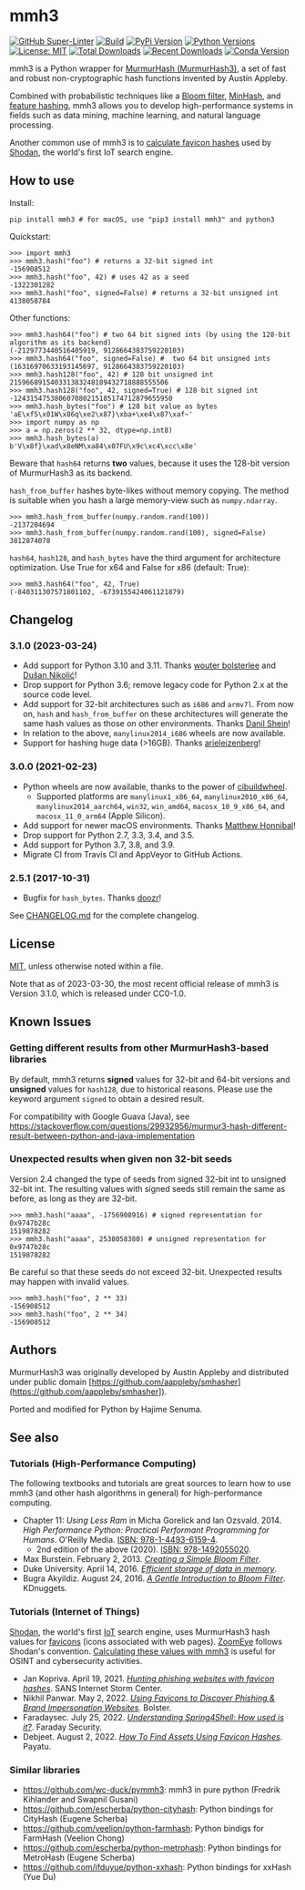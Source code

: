 # mmh3
[![GitHub Super-Linter](https://github.com/hajimes/mmh3/workflows/Super-Linter/badge.svg?branch=master)](https://github.com/hajimes/mmh3/actions?query=workflow%3ASuper-Linter+branch%3Amaster)
[![Build](https://github.com/hajimes/mmh3/actions/workflows/build.yml/badge.svg?branch=master)](https://github.com/hajimes/mmh3/actions/workflows/build.yml?branch=master)
[![PyPi Version](https://img.shields.io/pypi/v/mmh3.svg?style=flat-square&logo=pypi&logoColor=white)](https://pypi.org/project/mmh3/)
[![Python Versions](https://img.shields.io/pypi/pyversions/mmh3.svg)](https://pypi.org/project/mmh3/)
[![License: MIT](https://img.shields.io/badge/License-MIT-green.svg)](https://opensource.org/license/mit/)
[![Total Downloads](https://pepy.tech/badge/mmh3)](https://pepy.tech/project/mmh3)
[![Recent Downloads](https://pepy.tech/badge/mmh3/month)](https://pepy.tech/project/mmh3)
[![Conda Version](https://img.shields.io/conda/vn/conda-forge/mmh3.svg?style=flat-square&logo=conda-forge&logoColor=white)](https://anaconda.org/conda-forge/mmh3)

mmh3 is a Python wrapper for [MurmurHash (MurmurHash3)](https://en.wikipedia.org/wiki/MurmurHash), a set of fast and robust non-cryptographic hash functions invented by Austin Appleby.

Combined with probabilistic techniques like a [Bloom filter](https://en.wikipedia.org/wiki/Bloom_filter), [MinHash](https://en.wikipedia.org/wiki/MinHash), and [feature hashing](https://en.wikipedia.org/wiki/Feature_hashing), mmh3 allows you to develop high-performance systems in fields such as data mining, machine learning, and natural language processing.

Another common use of mmh3 is to [calculate favicon hashes](https://gist.github.com/yehgdotnet/b9dfc618108d2f05845c4d8e28c5fc6a) used by [Shodan](https://www.shodan.io), the world's first IoT search engine.

## How to use
Install:
```shell
pip install mmh3 # for macOS, use "pip3 install mmh3" and python3
```

Quickstart:
```shell
>>> import mmh3
>>> mmh3.hash("foo") # returns a 32-bit signed int
-156908512
>>> mmh3.hash("foo", 42) # uses 42 as a seed
-1322301282
>>> mmh3.hash("foo", signed=False) # returns a 32-bit unsigned int
4138058784
```

Other functions:
```shell
>>> mmh3.hash64("foo") # two 64 bit signed ints (by using the 128-bit algorithm as its backend)
(-2129773440516405919, 9128664383759220103)
>>> mmh3.hash64("foo", signed=False) #  two 64 bit unsigned ints
(16316970633193145697, 9128664383759220103)
>>> mmh3.hash128("foo", 42) # 128 bit unsigned int
215966891540331383248189432718888555506
>>> mmh3.hash128("foo", 42, signed=True) # 128 bit signed int
-124315475380607080215185174712879655950
>>> mmh3.hash_bytes("foo") # 128 bit value as bytes
'aE\xf5\x01W\x86q\xe2\x87}\xba+\xe4\x87\xaf~'
>>> import numpy as np
>>> a = np.zeros(2 ** 32, dtype=np.int8)
>>> mmh3.hash_bytes(a)
b'V\x8f}\xad\x8eNM\xa84\x07FU\x9c\xc4\xcc\x8e'
```

Beware that `hash64` returns **two** values, because it uses the 128-bit version of MurmurHash3 as its backend.

`hash_from_buffer` hashes byte-likes without memory copying. The method is suitable when you hash a large memory-view such as `numpy.ndarray`.

```shell
>>> mmh3.hash_from_buffer(numpy.random.rand(100))
-2137204694
>>> mmh3.hash_from_buffer(numpy.random.rand(100), signed=False)
3812874078
```

`hash64`, `hash128`, and `hash_bytes` have the third argument for architecture optimization. Use True for x64 and False for x86 (default: True):

```shell
>>> mmh3.hash64("foo", 42, True) 
(-840311307571801102, -6739155424061121879)
```

## Changelog
### 3.1.0 (2023-03-24)
* Add support for Python 3.10 and 3.11. Thanks [wouter bolsterlee](https://github.com/wbolster) and [Dušan Nikolić](https://github.com/n-dusan)!
* Drop support for Python 3.6; remove legacy code for Python 2.x at the source code level.
* Add support for 32-bit architectures such as `i686` and `armv7l`. From now on, `hash` and `hash_from_buffer` on these architectures will generate the same hash values as those on other environments. Thanks [Danil Shein](https://github.com/dshein-alt)!
* In relation to the above, `manylinux2014_i686` wheels are now available.
* Support for hashing huge data (>16GB). Thanks [arieleizenberg](https://github.com/arieleizenberg)!

### 3.0.0 (2021-02-23)
* Python wheels are now available, thanks to the power of [cibuildwheel](https://github.com/joerick/cibuildwheel).
  * Supported platforms are `manylinux1_x86_64`, `manylinux2010_x86_64`, `manylinux2014_aarch64`, `win32`, `win_amd64`, `macosx_10_9_x86_64`, and `macosx_11_0_arm64` (Apple Silicon).
* Add support for newer macOS environments. Thanks [Matthew Honnibal](https://github.com/honnibal)!
* Drop support for Python 2.7, 3.3, 3.4, and 3.5.
* Add support for Python 3.7, 3.8, and 3.9.
* Migrate CI from Travis CI and AppVeyor to GitHub Actions.

### 2.5.1 (2017-10-31)
* Bugfix for `hash_bytes`. Thanks [doozr](https://github.com/doozr)!

See [CHANGELOG.md](./CHANGELOG.md) for the complete changelog.

## License
[MIT](./LICENSE), unless otherwise noted within a file.

Note that as of 2023-03-30, the most recent official release of mmh3 is Version 3.1.0, which is released under CC0-1.0.

## Known Issues
### Getting different results from other MurmurHash3-based libraries
By default, mmh3 returns **signed** values for 32-bit and 64-bit versions and **unsigned** values for `hash128`, due to historical reasons. Please use the keyword argument `signed` to obtain a desired result.

For compatibility with Google Guava (Java), see <https://stackoverflow.com/questions/29932956/murmur3-hash-different-result-between-python-and-java-implementation>

### Unexpected results when given non 32-bit seeds
Version 2.4 changed the type of seeds from signed 32-bit int to unsigned 32-bit int. The resulting values with signed seeds still remain the same as before, as long as they are 32-bit.

```shell
>>> mmh3.hash("aaaa", -1756908916) # signed representation for 0x9747b28c
1519878282
>>> mmh3.hash("aaaa", 2538058380) # unsigned representation for 0x9747b28c
1519878282
```

Be careful so that these seeds do not exceed 32-bit. Unexpected results may happen with invalid values.

```shell
>>> mmh3.hash("foo", 2 ** 33)
-156908512
>>> mmh3.hash("foo", 2 ** 34)
-156908512
```

## Authors
MurmurHash3 was originally developed by Austin Appleby and distributed under public domain [https://github.com/aappleby/smhasher](https://github.com/aappleby/smhasher]).

Ported and modified for Python by Hajime Senuma.

## See also
### Tutorials (High-Performance Computing)
The following textbooks and tutorials are great sources to learn how to use mmh3 (and other hash algorithms in general) for high-performance computing.

* Chapter 11: *Using Less Ram* in Micha Gorelick and Ian Ozsvald. 2014. *High Performance Python: Practical Performant Programming for Humans*. O'Reilly Media. [ISBN: 978-1-4493-6159-4](https://www.amazon.com/dp/1449361595).
  * 2nd edition of the above (2020). [ISBN: 978-1492055020](https://www.amazon.com/dp/1492055026).
* Max Burstein. February 2, 2013. *[Creating a Simple Bloom Filter](http://www.maxburstein.com/blog/creating-a-simple-bloom-filter/)*.
* Duke University. April 14, 2016. *[Efficient storage of data in memory](http://people.duke.edu/~ccc14/sta-663-2016/20B_Big_Data_Structures.html)*.
* Bugra Akyildiz. August 24, 2016. *[A Gentle Introduction to Bloom Filter](https://www.kdnuggets.com/2016/08/gentle-introduction-bloom-filter.html)*. KDnuggets.

### Tutorials (Internet of Things)
[Shodan](https://www.shodan.io), the world's first [IoT](https://en.wikipedia.org/wiki/Internet_of_things) search engine, uses MurmurHash3 hash values for [favicons](https://en.wikipedia.org/wiki/Favicon) (icons associated with web pages). [ZoomEye](https://www.zoomeye.org) follows Shodan's convention.
[Calculating these values with mmh3](https://gist.github.com/yehgdotnet/b9dfc618108d2f05845c4d8e28c5fc6a) is useful for OSINT and cybersecurity activities.

* Jan Kopriva. April 19, 2021. *[Hunting phishing websites with favicon hashes](https://isc.sans.edu/diary/Hunting+phishing+websites+with+favicon+hashes/27326)*. SANS Internet Storm Center.
* Nikhil Panwar. May 2, 2022. *[Using Favicons to Discover Phishing & Brand Impersonation Websites](https://bolster.ai/blog/how-to-use-favicons-to-find-phishing-websites)*. Bolster.
* Faradaysec. July 25, 2022. *[Understanding Spring4Shell: How used is it?](https://faradaysec.com/understanding-spring4shell/)*. Faraday Security.
* Debjeet. August 2, 2022. *[How To Find Assets Using Favicon Hashes](https://payatu.com/blog/favicon-hash/)*. Payatu.

### Similar libraries
* <https://github.com/wc-duck/pymmh3>: mmh3 in pure python (Fredrik Kihlander and Swapnil Gusani)
* <https://github.com/escherba/python-cityhash>: Python bindings for CityHash (Eugene Scherba)
* <https://github.com/veelion/python-farmhash>: Python bindigs for FarmHash (Veelion Chong)
* <https://github.com/escherba/python-metrohash>: Python bindings for MetroHash (Eugene Scherba)
* <https://github.com/ifduyue/python-xxhash>: Python bindings for xxHash (Yue Du)